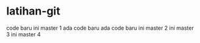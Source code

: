 # latihan-git
code baru
ini master 1
ada code baru
ada code baru
ini master 2
ini master 3
ini master 4